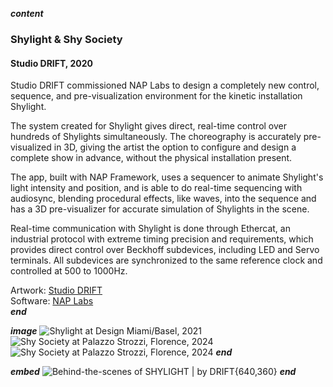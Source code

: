 ___content___
### Shylight & Shy Society
#### Studio DRIFT, 2020

Studio DRIFT commissioned NAP Labs to design a completely new control, sequence, and pre-visualization environment for the kinetic installation Shylight.

The system created for Shylight gives direct, real-time control over hundreds of Shylights simultaneously. The choreography is accurately pre-visualized in 3D, giving the artist the option to configure and design a complete show in advance, without the physical installation present.

The app, built with NAP Framework, uses a sequencer to animate Shylight's light intensity and position, and is able to do real-time sequencing with audiosync, blending procedural effects, like waves, into the sequence and has a 3D pre-visualizer for accurate simulation of Shylights in the scene.

Real-time communication with Shylight is done through Ethercat, an industrial protocol with extreme timing precision and requirements, which provides direct control over Beckhoff subdevices, including LED and Servo terminals. All subdevices are synchronized to the same reference clock and controlled at 500 to 1000Hz.

Artwork: [Studio DRIFT](https://studiodrift.com)  
Software: [NAP Labs](https://nap-labs.tech)  
___end___

___image___
![Shylight at Design Miami/Basel, 2021](../images/shylight.jpg)
![Shy Society at Palazzo Strozzi, Florence, 2024](../images/shysociety.webp)
![Shy Society at Palazzo Strozzi, Florence, 2024](../images/shysocietyii.webp)
___end___

___embed___
![Behind-the-scenes of SHYLIGHT | by DRIFT](https://www.youtube.com/embed/ET4wvpaR-6o){640,360}
___end___
